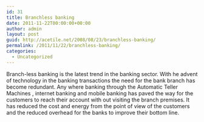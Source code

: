 ```yaml
---
id: 31
title: Branchless banking
date: 2011-11-22T00:00:00+00:00
author: admin
layout: post
guid: http://acetile.net/2008/08/23/branchless-banking/
permalink: /2011/11/22/branchless-banking/
categories:
  - Uncategorized
---
```

Branch-less banking is the latest trend in the banking sector. With he advent of technology in the banking transactions the need for the bank branch has become redundant. Any where banking through the Automatic Teller Machines , internet banking and mobile banking has paved the way for the customers to reach their account with out visiting the branch premises. It has reduced the cost and energy from the point of view of the customers and the reduced overhead for the banks to improve their bottom line.